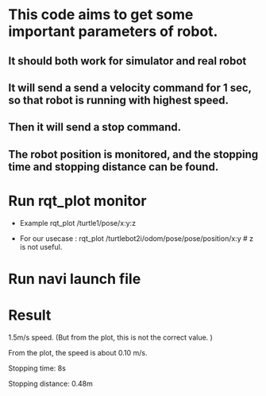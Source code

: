 # This code aims to get some important parameters of robot.
## It should both work for simulator and real robot
## It will send a send a velocity command for 1 sec, so that robot is running with highest speed.
## Then it will send a stop command.
## The robot position is monitored, and the stopping time and stopping distance can be found.

# Run rqt_plot monitor
- Example rqt_plot /turtle1/pose/x:y:z

- For our usecase : rqt_plot /turtlebot2i/odom/pose/pose/position/x:y  # z is not useful.

# Run navi launch file


# Result
 1.5m/s speed. (But from the plot, this is not the correct value. )

From the plot, the speed is about 0.10 m/s.

Stopping time: 8s

Stopping distance: 0.48m
